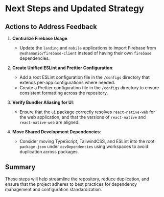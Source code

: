# Next Steps and Updated Strategy

## Actions to Address Feedback

1. **Centralize Firebase Usage**:
   - Update the `landing` and `mobile` applications to import Firebase from `@eshamanio/firebase-client` instead of having their own `firebase` dependencies.

2. **Create Unified ESLint and Prettier Configuration**:
   - Add a root ESLint configuration file in the `/configs` directory that extends per-app configurations where needed.
   - Create a Prettier configuration file in the `/configs` directory to ensure consistent formatting across the repository.

3. **Verify Bundler Aliasing for UI**:
   - Ensure that the `ui` package correctly resolves `react-native-web` for the web application, and that the versions of `react-native` and `react-native-web` are aligned.

4. **Move Shared Development Dependencies**:
   - Consider moving TypeScript, TailwindCSS, and ESLint into the root `package.json` under `devDependencies` using workspaces to avoid duplication across packages.

## Summary

These steps will help streamline the repository, reduce duplication, and ensure that the project adheres to best practices for dependency management and configuration standardization.
